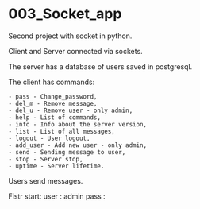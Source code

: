 # 003_Socket_app

Second project with socket in python.

Client and Server connected via sockets.

The server has a database of users saved in postgresql.

The client has commands:

    - pass - Change_password,
    - del_m - Remove message,
    - del_u - Remove user - only admin,
    - help - List of commands,
    - info - Info about the server version,
    - list - List of all messages,
    - logout - User logout,
    - add_user - Add new user - only admin,
    - send - Sending message to user,
    - stop - Server stop,
    - uptime - Server lifetime.

Users send messages.

Fistr start:
user : admin
pass :
